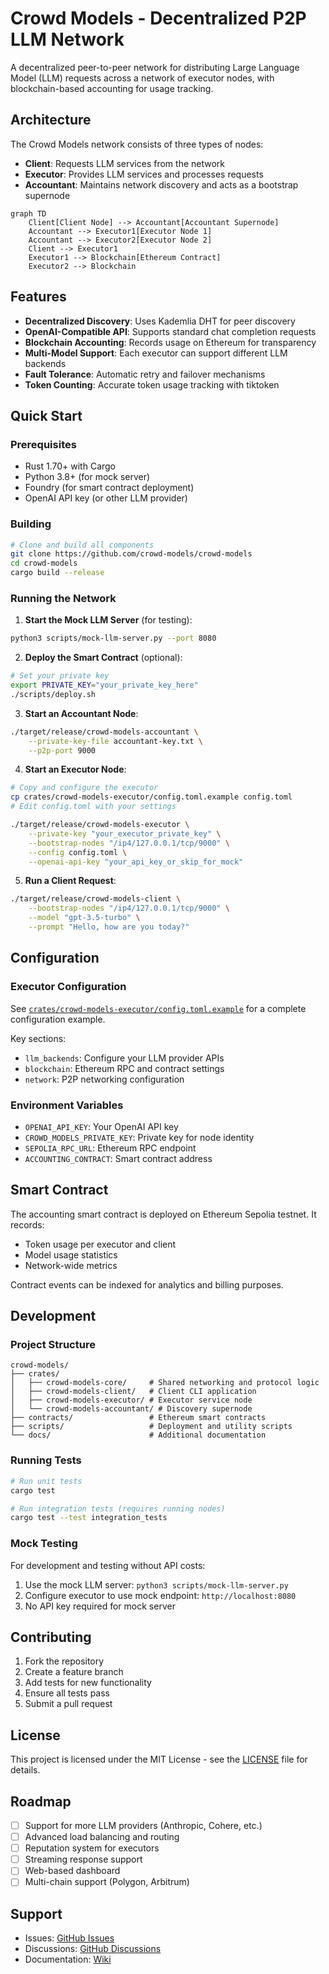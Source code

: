 # Crowd Models - Decentralized P2P LLM Network

A decentralized peer-to-peer network for distributing Large Language Model (LLM) requests across a network of executor nodes, with blockchain-based accounting for usage tracking.

## Architecture

The Crowd Models network consists of three types of nodes:

- **Client**: Requests LLM services from the network
- **Executor**: Provides LLM services and processes requests
- **Accountant**: Maintains network discovery and acts as a bootstrap supernode

```mermaid
graph TD
    Client[Client Node] --> Accountant[Accountant Supernode]
    Accountant --> Executor1[Executor Node 1]
    Accountant --> Executor2[Executor Node 2]
    Client --> Executor1
    Executor1 --> Blockchain[Ethereum Contract]
    Executor2 --> Blockchain
```

## Features

- **Decentralized Discovery**: Uses Kademlia DHT for peer discovery
- **OpenAI-Compatible API**: Supports standard chat completion requests
- **Blockchain Accounting**: Records usage on Ethereum for transparency
- **Multi-Model Support**: Each executor can support different LLM backends
- **Fault Tolerance**: Automatic retry and failover mechanisms
- **Token Counting**: Accurate token usage tracking with tiktoken

## Quick Start

### Prerequisites

- Rust 1.70+ with Cargo
- Python 3.8+ (for mock server)
- Foundry (for smart contract deployment)
- OpenAI API key (or other LLM provider)

### Building

```bash
# Clone and build all components
git clone https://github.com/crowd-models/crowd-models
cd crowd-models
cargo build --release
```

### Running the Network

1. **Start the Mock LLM Server** (for testing):
```bash
python3 scripts/mock-llm-server.py --port 8080
```

2. **Deploy the Smart Contract** (optional):
```bash
# Set your private key
export PRIVATE_KEY="your_private_key_here"
./scripts/deploy.sh
```

3. **Start an Accountant Node**:
```bash
./target/release/crowd-models-accountant \
    --private-key-file accountant-key.txt \
    --p2p-port 9000
```

4. **Start an Executor Node**:
```bash
# Copy and configure the executor
cp crates/crowd-models-executor/config.toml.example config.toml
# Edit config.toml with your settings

./target/release/crowd-models-executor \
    --private-key "your_executor_private_key" \
    --bootstrap-nodes "/ip4/127.0.0.1/tcp/9000" \
    --config config.toml \
    --openai-api-key "your_api_key_or_skip_for_mock"
```

5. **Run a Client Request**:
```bash
./target/release/crowd-models-client \
    --bootstrap-nodes "/ip4/127.0.0.1/tcp/9000" \
    --model "gpt-3.5-turbo" \
    --prompt "Hello, how are you today?"
```

## Configuration

### Executor Configuration

See [`crates/crowd-models-executor/config.toml.example`](crates/crowd-models-executor/config.toml.example) for a complete configuration example.

Key sections:
- `llm_backends`: Configure your LLM provider APIs
- `blockchain`: Ethereum RPC and contract settings
- `network`: P2P networking configuration

### Environment Variables

- `OPENAI_API_KEY`: Your OpenAI API key
- `CROWD_MODELS_PRIVATE_KEY`: Private key for node identity
- `SEPOLIA_RPC_URL`: Ethereum RPC endpoint
- `ACCOUNTING_CONTRACT`: Smart contract address

## Smart Contract

The accounting smart contract is deployed on Ethereum Sepolia testnet. It records:
- Token usage per executor and client
- Model usage statistics
- Network-wide metrics

Contract events can be indexed for analytics and billing purposes.

## Development

### Project Structure

```
crowd-models/
├── crates/
│   ├── crowd-models-core/     # Shared networking and protocol logic
│   ├── crowd-models-client/   # Client CLI application  
│   ├── crowd-models-executor/ # Executor service node
│   └── crowd-models-accountant/ # Discovery supernode
├── contracts/                 # Ethereum smart contracts
├── scripts/                   # Deployment and utility scripts
└── docs/                      # Additional documentation
```

### Running Tests

```bash
# Run unit tests
cargo test

# Run integration tests (requires running nodes)
cargo test --test integration_tests
```

### Mock Testing

For development and testing without API costs:

1. Use the mock LLM server: `python3 scripts/mock-llm-server.py`
2. Configure executor to use mock endpoint: `http://localhost:8080`
3. No API key required for mock server

## Contributing

1. Fork the repository
2. Create a feature branch
3. Add tests for new functionality
4. Ensure all tests pass
5. Submit a pull request

## License

This project is licensed under the MIT License - see the [LICENSE](LICENSE) file for details.

## Roadmap

- [ ] Support for more LLM providers (Anthropic, Cohere, etc.)
- [ ] Advanced load balancing and routing
- [ ] Reputation system for executors
- [ ] Streaming response support
- [ ] Web-based dashboard
- [ ] Multi-chain support (Polygon, Arbitrum)

## Support

- Issues: [GitHub Issues](https://github.com/crowd-models/crowd-models/issues)
- Discussions: [GitHub Discussions](https://github.com/crowd-models/crowd-models/discussions)
- Documentation: [Wiki](https://github.com/crowd-models/crowd-models/wiki)